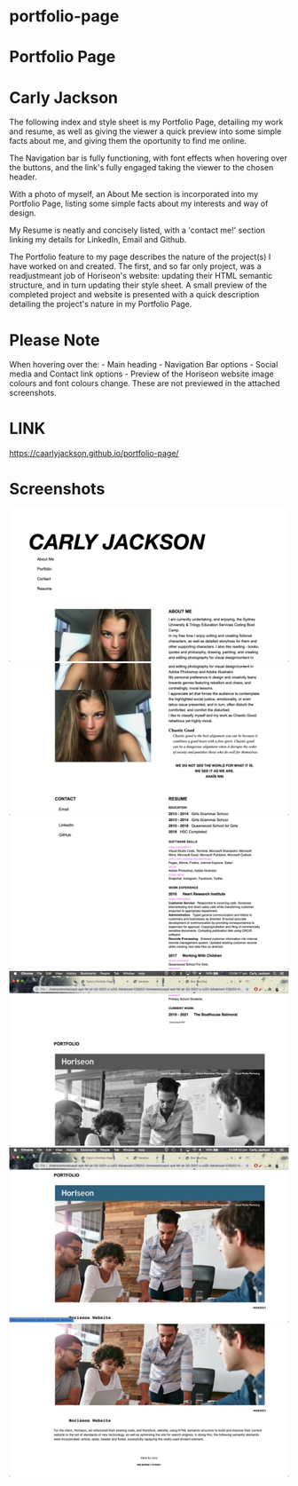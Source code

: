 # portfolio-page


# Portfolio Page
# Carly Jackson

The following index and style sheet is my Portfolio Page, detailing my work and resume, as well as giving the viewer a quick preview into some simple facts about me, and giving them the oportunity to find me online.

The Navigation bar is fully functioning, with font effects when hovering over the buttons, and the link's fully engaged taking the viewer to the chosen header.

With a photo of myself, an About Me section is incorporated into my Portfolio Page, listing some simple facts about my interests and way of design.

My Resume is neatly and concisely listed, with a 'contact me!' section linking my details for LinkedIn, Email and Github.

The Portfolio feature to my page describes the nature of the project(s) I have worked on and created. The first, and so far only project, was a readjustmeant job of Horiseon's website: updating their HTML semantic structure, and in turn updating their style sheet.
A small preview of the completed project and website is presented with a quick description detailing the project's nature in my Portfolio Page.


# Please Note
When hovering over the:
        - Main heading
        - Navigation Bar options
        - Social media and Contact link options
        - Preview of the Horiseon website
image colours and font colours change. These are not previewed in the attached screenshots.


# LINK
https://caarlyjackson.github.io/portfolio-page/


# Screenshots
<img src="./assets/images/Carly-Jackson-Website-1.png">
<img src="./assets/images/Carly-Jackson-Website-2.png">
<img src="./assets/images/Carly-Jackson-Website-3.png">
<img src="./assets/images/Carly-Jackson-Website-4.png">
<img src="./assets/images/Carly-Jackson-Website-5.png">
<img src="./assets/images/Carly-Jackson-Website-6.png">